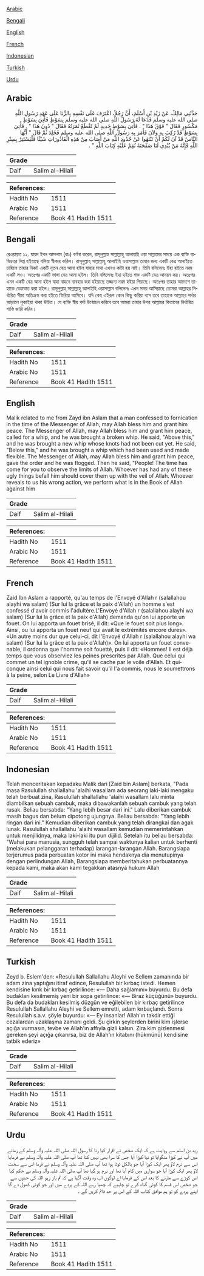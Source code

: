 [Arabic](#arabic)

[Bengali](#bengali)

[English](#english)

[French](#french)

[Indonesian](#indonesian)

[Turkish](#turkish)

[Urdu](#urdu)

## Arabic


<div dir="rtl" lang="ar" style={{fontSize:'larger',backgroundColor:'#f8f9fa',padding:20}}>
حَدَّثَنِي مَالِكٌ، عَنْ زَيْدِ بْنِ أَسْلَمَ، أَنَّ رَجُلاً، اعْتَرَفَ عَلَى نَفْسِهِ بِالزِّنَا عَلَى عَهْدِ رَسُولِ اللَّهِ صلى الله عليه وسلم فَدَعَا لَهُ رَسُولُ اللَّهِ صلى الله عليه وسلم بِسَوْطٍ فَأُتِيَ بِسَوْطٍ مَكْسُورٍ فَقَالَ ‏"‏ فَوْقَ هَذَا ‏"‏ ‏.‏ فَأُتِيَ بِسَوْطٍ جَدِيدٍ لَمْ تُقْطَعْ ثَمَرَتُهُ فَقَالَ ‏"‏ دُونَ هَذَا ‏"‏ ‏.‏ فَأُتِيَ بِسَوْطٍ قَدْ رُكِبَ بِهِ وَلاَنَ فَأَمَرَ بِهِ رَسُولُ اللَّهِ صلى الله عليه وسلم فَجُلِدَ ثُمَّ قَالَ ‏"‏ أَيُّهَا النَّاسُ قَدْ آنَ لَكُمْ أَنْ تَنْتَهُوا عَنْ حُدُودِ اللَّهِ مَنْ أَصَابَ مِنْ هَذِهِ الْقَاذُورَاتِ شَيْئًا فَلْيَسْتَتِرْ بِسِتْرِ اللَّهِ فَإِنَّهُ مَنْ يُبْدِي لَنَا صَفْحَتَهُ نُقِمْ عَلَيْهِ كِتَابَ اللَّهِ ‏"‏ ‏.‏
</div>
<div style={{backgroundColor:'#f8f9fa',padding:20, marginBottom: 10}}><table> <thead> <tr> <th>Grade</th> <th></th> </tr> </thead> <tbody> <tr><td>Daif</td><td>Salim al-Hilali</td></tr></tbody></table><table> <thead> <tr> <th>References:</th> <th></th> </tr> </thead> <tbody><tr><td>Hadith No</td><td>1511</td></tr><tr><td>Arabic No</td><td>1511</td></tr><tr><td>Reference</td><td>Book 41 Hadith 1511</td></tr></tbody></table></div>

## Bengali


<div dir="ltr" lang="bn" style={{fontSize:'larger',backgroundColor:'#f8f9fa',padding:20}}>
রেওয়ায়ত ১২. যায়দ ইবন আসলাম (রাঃ) বর্ণনা করেন, রাসূলুল্লাহ সাল্লাল্লাহু আলায়হি ওয়া সাল্লামের সময়ে এক ব্যক্তি ব্যভিচারে লিপ্ত হইয়াছে বলিয়া স্বীকার করিল। রাসূলুল্লাহ্ সাল্লাল্লাহু আলাইহি ওয়াসাল্লাম তাহার জন্য একটি বেত্র আনাইতে চাহিলে তাহার নিকট একটি নূতন বেত্র আনা হইল যাহার মাথা এখনও কাটা হয় নাই। তিনি বলিলেনঃ ইহা হইতে নরম একটি লও। অতঃপর একটি ভাঙ্গা বেত্র আনা হইল। তিনি বলিলেনঃ ইহা হইতে শক্ত একটি বেত্র আনয়ন কর। অতঃপর এমন একটি বেত্র আনা হইল যাহা বাহনে ব্যবহার করা হইয়াছে তজ্জন্য নরম হইয়া গিয়াছে। অতঃপর তাহার আদেশে তাহাকে বেত্ৰাঘাত করা হইল। রাসূলুল্লাহ্ সাল্লাল্লাহু আলাইহি ওয়াসাল্লাম বলিলেনঃ এখন সময় আসিয়াছে তোমরা আল্লাহর নির্ধারিত সীমা অতিক্রম করা হইতে ফিরিয়া আসিবে। যদি কেহ এইরূপ কোন কিছু করিয়া বসে তবে তাহাকে আল্লাহর পর্দার আড়ালে লুকাইয়া থাকা উচিত। যে ব্যক্তি স্বীয় পর্দা উন্মোচন করিবে তবে আমরা তাহার উপর আল্লাহর কিতাবের নির্ধারিত শাস্তি জারি করিব।
</div>
<div style={{backgroundColor:'#f8f9fa',padding:20, marginBottom: 10}}><table> <thead> <tr> <th>Grade</th> <th></th> </tr> </thead> <tbody> <tr><td>Daif</td><td>Salim al-Hilali</td></tr></tbody></table><table> <thead> <tr> <th>References:</th> <th></th> </tr> </thead> <tbody><tr><td>Hadith No</td><td>1511</td></tr><tr><td>Arabic No</td><td>1511</td></tr><tr><td>Reference</td><td>Book 41 Hadith 1511</td></tr></tbody></table></div>

## English


<div dir="ltr" lang="en" style={{fontSize:'larger',backgroundColor:'#f8f9fa',padding:20}}>
Malik related to me from Zayd ibn Aslam that a man confessed to fornication in the time of the Messenger of Allah, may Allah bless him and grant him peace. The Messenger of Allah, may Allah bless him and grant him peace, called for a whip, and he was brought a broken whip. He said, "Above this," and he was brought a new whip whose knots had not been cut yet. He said, "Below this," and he was brought a whip which had been used and made flexible. The Messenger of Allah, may Allah bless him and grant him peace, gave the order and he was flogged. Then he said, "People! The time has come for you to observe the limits of Allah. Whoever has had any of these ugly things befall him should cover them up with the veil of Allah. Whoever reveals to us his wrong action, we perform what is in the Book of Allah against him
</div>
<div style={{backgroundColor:'#f8f9fa',padding:20, marginBottom: 10}}><table> <thead> <tr> <th>Grade</th> <th></th> </tr> </thead> <tbody> <tr><td>Daif</td><td>Salim al-Hilali</td></tr></tbody></table><table> <thead> <tr> <th>References:</th> <th></th> </tr> </thead> <tbody><tr><td>Hadith No</td><td>1511</td></tr><tr><td>Arabic No</td><td>1511</td></tr><tr><td>Reference</td><td>Book 41 Hadith 1511</td></tr></tbody></table></div>

## French


<div dir="ltr" lang="fr" style={{fontSize:'larger',backgroundColor:'#f8f9fa',padding:20}}>
Zaid Ibn Aslam a rapporté, qu'au temps de l'Envoyé d'Allah r (salallahou alayhi wa salam) (Sur lui la grâce et la paix d'Allah) un homme s'est confessé d'avoir commis l'adultère.L'Envoyé d'Allah r (salallahou alayhi wa salam) (Sur lui la grâce et la paix d'Allah) demanda qu'on lui apporte un fouet. On lui apporta un fouet brisé, il dit: «Que le fouet soit plus long». Ainsi, ou lui apporta un fouet neuf qui avait le extrémités encore dures». «Un autre moins dur que celui-ci, dit l'Envoyé d'Allah r (salallahou alayhi wa salam) (Sur lui la grâce et la paix d'Allah)». On lui apporta un fouet convenable, il ordonna que l'homme soit fouetté, puis il dit: «Hommes! Il est déjà temps que vous observiez les peines prescrites par Allah. Que celui qui commet un tel ignoble crime, qu'il se cache par le voile d'Allah. Et quiconque ainsi celui qui nous fait savoir qu'il l'a commis, nous le soumettrons à la peine, selon Le Livre d'Allah»
</div>
<div style={{backgroundColor:'#f8f9fa',padding:20, marginBottom: 10}}><table> <thead> <tr> <th>Grade</th> <th></th> </tr> </thead> <tbody> <tr><td>Daif</td><td>Salim al-Hilali</td></tr></tbody></table><table> <thead> <tr> <th>References:</th> <th></th> </tr> </thead> <tbody><tr><td>Hadith No</td><td>1511</td></tr><tr><td>Arabic No</td><td>1511</td></tr><tr><td>Reference</td><td>Book 41 Hadith 1511</td></tr></tbody></table></div>

## Indonesian


<div dir="ltr" lang="id" style={{fontSize:'larger',backgroundColor:'#f8f9fa',padding:20}}>
Telah menceritakan kepadaku Malik dari [Zaid bin Aslam] berkata, "Pada masa Rasulullah shallallahu 'alaihi wasallam ada seorang laki-laki mengaku telah berbuat zina, Rasulullah shallallahu 'alaihi wasallam lalu minta diambilkan sebuah cambuk, maka dibawakanlah sebuah cambuk yang telah rusak. Beliau bersabda: "Yang lebih besar dari ini." Lalu diberikan cambuk masih bagus dan belum dipotong ujungnya. Beliau bersabda: "Yang lebih ringan dari ini." Kemudian diberikan cambuk yang telah dirangkai dan agak lunak. Rasulullah shallallahu 'alaihi wasallam kemudian memerintahkan untuk menjilidnya, maka laki-laki itu pun dijilid. Setelah itu beliau bersabda: "Wahai para manusia, sungguh telah sampai waktunya kalian untuk berhenti (melakukan pelanggaran terhadap) larangan-larangan Allah. Barangsiapa terjerumus pada perbuatan kotor ini maka hendaknya dia menutupinya dengan perlindungan Allah, Barangsiapa memberitahukan perbuatannya kepada kami, maka akan kami tegakkan atasnya hukum Allah
</div>
<div style={{backgroundColor:'#f8f9fa',padding:20, marginBottom: 10}}><table> <thead> <tr> <th>Grade</th> <th></th> </tr> </thead> <tbody> <tr><td>Daif</td><td>Salim al-Hilali</td></tr></tbody></table><table> <thead> <tr> <th>References:</th> <th></th> </tr> </thead> <tbody><tr><td>Hadith No</td><td>1511</td></tr><tr><td>Arabic No</td><td>1511</td></tr><tr><td>Reference</td><td>Book 41 Hadith 1511</td></tr></tbody></table></div>

## Turkish


<div dir="ltr" lang="tr" style={{fontSize:'larger',backgroundColor:'#f8f9fa',padding:20}}>
Zeyd b. Eslem'den: «Resulullah Sallallahu Aleyhi ve Sellem zamanında bir adam zina yaptığını itiraf edince, Resulullah bir kırbaç istedi. He­men kendisine kırık bir kırbaç getirilince: «— Daha sağlamını» buyurdu. Bu defa budakları kesilmemiş yeni bir sopa getirilince: «— Biraz küçüğünü» buyurdu. Bu defa da budakları kesilmiş düzgün ve eğilebilen bir kırbaç getirilince Resulullah Sallallahu Aleyhi ve Sellem emretti, adam kırbaçlandı. Sonra Resulullah s.a.v. şöyle buyurdu: «— Ey insanlar! Allah'ın takdir ettiği cezalardan uzaklaşma zamanı geldi. Şu çirkin şeylerden birini kim işlerse açığa vurmasın, tevbe ve Allah'ın affıyla gizli kalsın. Zira kim gizlenmesi gereken şeyi açığa çıkarırsa, biz de Allah'ın kitabını (hükmünü) kendisine tatbik ederiz»
</div>
<div style={{backgroundColor:'#f8f9fa',padding:20, marginBottom: 10}}><table> <thead> <tr> <th>Grade</th> <th></th> </tr> </thead> <tbody> <tr><td>Daif</td><td>Salim al-Hilali</td></tr></tbody></table><table> <thead> <tr> <th>References:</th> <th></th> </tr> </thead> <tbody><tr><td>Hadith No</td><td>1511</td></tr><tr><td>Arabic No</td><td>1511</td></tr><tr><td>Reference</td><td>Book 41 Hadith 1511</td></tr></tbody></table></div>

## Urdu


<div dir="rtl" lang="ur" style={{fontSize:'larger',backgroundColor:'#f8f9fa',padding:20}}>
زید بن اسلم سے روایت ہے کہ ایک شخص نے اقرار کیا زنا کا رسول اللہ صلی اللہ علیہ وآلہ وسلم کے زمانے میں آپ نے کوڑا منگوایا تو نیا کوڑا آیا جس کا سرا بھی نہیں کٹا تھا آپ صلی اللہ علیہ وآلہ وسلم نے فرمایا اس سے نرم لاؤ پھر ایک کوڑا آیا جو بالکل ٹوٹا ہوا تھا آپ صلی اللہ علیہ وآلہ وسلم نے فرما اس سے سخت لاؤ پھر ایک کوڑا آیا جو سواری میں کام آیا تھا اور نرم ہو گیا تھا آپ صلی اللہ علیہ وآلہ وسلم نے حکم کیا اس کوڑے سے مارنے کا بعد اس کے فرمایا اے لوگوں اب وہ وقت آگیا ہے کہ تم باز رہو اللہ کی حدوں سے جو شخص اس قسم کا کوئی گناہ کرے تو چاہیے کہ چھپا رہے اللہ کے پردے میں اور جو کوئی کھول دے گا اپنے پردے کو تو ہم موافق کتاب اللہ کے اس پر حد قائم کریں گے ۔
</div>
<div style={{backgroundColor:'#f8f9fa',padding:20, marginBottom: 10}}><table> <thead> <tr> <th>Grade</th> <th></th> </tr> </thead> <tbody> <tr><td>Daif</td><td>Salim al-Hilali</td></tr></tbody></table><table> <thead> <tr> <th>References:</th> <th></th> </tr> </thead> <tbody><tr><td>Hadith No</td><td>1511</td></tr><tr><td>Arabic No</td><td>1511</td></tr><tr><td>Reference</td><td>Book 41 Hadith 1511</td></tr></tbody></table></div>
